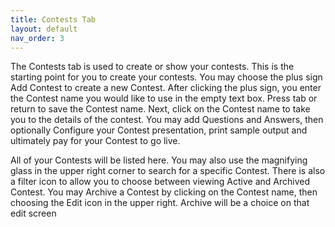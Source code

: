 ```yaml
---
title: Contests Tab
layout: default
nav_order: 3
---
```


The Contests tab is used to create or show your contests.  This is the starting point for you to create your contests.
You may choose the plus sign Add Contest to create a new Contest.  After clicking the plus sign, you enter the Contest name you would like
to use in the empty text box.  Press tab or return to save the Contest name.  Next, click on the Contest name to take you to the details
of the contest.  You may add Questions and Answers, then optionally Configure your Contest presentation, print sample output and ultimately
pay for your Contest to go live.

All of your Contests will be listed here.  You may also use the magnifying glass in the upper right corner to search for a specific Contest.
There is also a filter icon to allow you to choose between viewing Active and Archived Contest.  You may Archive a Contest by clicking on the 
Contest name, then choosing the Edit icon in the upper right.  Archive will be a choice on that edit screen
